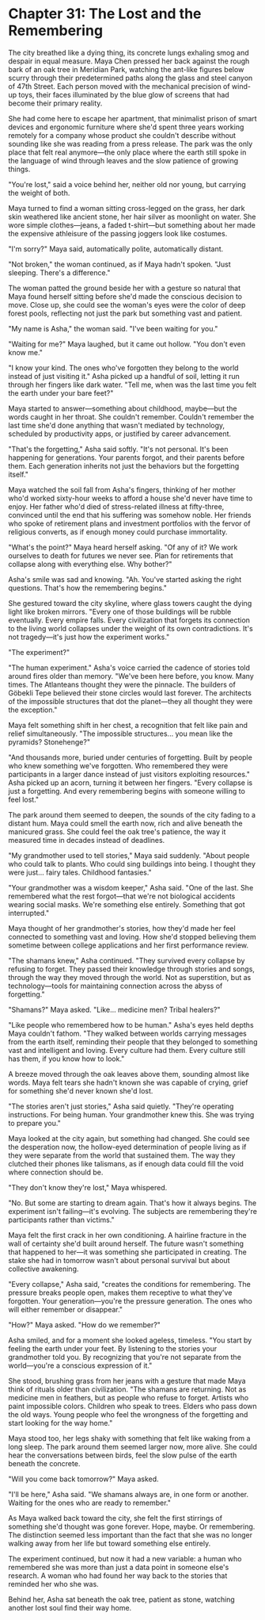 # Chapter 31: The Lost and the Remembering

The city breathed like a dying thing, its concrete lungs exhaling smog and despair in equal measure. Maya Chen pressed her back against the rough bark of an oak tree in Meridian Park, watching the ant-like figures below scurry through their predetermined paths along the glass and steel canyon of 47th Street. Each person moved with the mechanical precision of wind-up toys, their faces illuminated by the blue glow of screens that had become their primary reality.

She had come here to escape her apartment, that minimalist prison of smart devices and ergonomic furniture where she'd spent three years working remotely for a company whose product she couldn't describe without sounding like she was reading from a press release. The park was the only place that felt real anymore—the only place where the earth still spoke in the language of wind through leaves and the slow patience of growing things.

"You're lost," said a voice behind her, neither old nor young, but carrying the weight of both.

Maya turned to find a woman sitting cross-legged on the grass, her dark skin weathered like ancient stone, her hair silver as moonlight on water. She wore simple clothes—jeans, a faded t-shirt—but something about her made the expensive athleisure of the passing joggers look like costumes.

"I'm sorry?" Maya said, automatically polite, automatically distant.

"Not broken," the woman continued, as if Maya hadn't spoken. "Just sleeping. There's a difference."

The woman patted the ground beside her with a gesture so natural that Maya found herself sitting before she'd made the conscious decision to move. Close up, she could see the woman's eyes were the color of deep forest pools, reflecting not just the park but something vast and patient.

"My name is Asha," the woman said. "I've been waiting for you."

"Waiting for me?" Maya laughed, but it came out hollow. "You don't even know me."

"I know your kind. The ones who've forgotten they belong to the world instead of just visiting it." Asha picked up a handful of soil, letting it run through her fingers like dark water. "Tell me, when was the last time you felt the earth under your bare feet?"

Maya started to answer—something about childhood, maybe—but the words caught in her throat. She couldn't remember. Couldn't remember the last time she'd done anything that wasn't mediated by technology, scheduled by productivity apps, or justified by career advancement.

"That's the forgetting," Asha said softly. "It's not personal. It's been happening for generations. Your parents forgot, and their parents before them. Each generation inherits not just the behaviors but the forgetting itself."

Maya watched the soil fall from Asha's fingers, thinking of her mother who'd worked sixty-hour weeks to afford a house she'd never have time to enjoy. Her father who'd died of stress-related illness at fifty-three, convinced until the end that his suffering was somehow noble. Her friends who spoke of retirement plans and investment portfolios with the fervor of religious converts, as if enough money could purchase immortality.

"What's the point?" Maya heard herself asking. "Of any of it? We work ourselves to death for futures we never see. Plan for retirements that collapse along with everything else. Why bother?"

Asha's smile was sad and knowing. "Ah. You've started asking the right questions. That's how the remembering begins."

She gestured toward the city skyline, where glass towers caught the dying light like broken mirrors. "Every one of those buildings will be rubble eventually. Every empire falls. Every civilization that forgets its connection to the living world collapses under the weight of its own contradictions. It's not tragedy—it's just how the experiment works."

"The experiment?"

"The human experiment." Asha's voice carried the cadence of stories told around fires older than memory. "We've been here before, you know. Many times. The Atlanteans thought they were the pinnacle. The builders of Göbekli Tepe believed their stone circles would last forever. The architects of the impossible structures that dot the planet—they all thought they were the exception."

Maya felt something shift in her chest, a recognition that felt like pain and relief simultaneously. "The impossible structures... you mean like the pyramids? Stonehenge?"

"And thousands more, buried under centuries of forgetting. Built by people who knew something we've forgotten. Who remembered they were participants in a larger dance instead of just visitors exploiting resources." Asha picked up an acorn, turning it between her fingers. "Every collapse is just a forgetting. And every remembering begins with someone willing to feel lost."

The park around them seemed to deepen, the sounds of the city fading to a distant hum. Maya could smell the earth now, rich and alive beneath the manicured grass. She could feel the oak tree's patience, the way it measured time in decades instead of deadlines.

"My grandmother used to tell stories," Maya said suddenly. "About people who could talk to plants. Who could sing buildings into being. I thought they were just... fairy tales. Childhood fantasies."

"Your grandmother was a wisdom keeper," Asha said. "One of the last. She remembered what the rest forgot—that we're not biological accidents wearing social masks. We're something else entirely. Something that got interrupted."

Maya thought of her grandmother's stories, how they'd made her feel connected to something vast and loving. How she'd stopped believing them sometime between college applications and her first performance review.

"The shamans knew," Asha continued. "They survived every collapse by refusing to forget. They passed their knowledge through stories and songs, through the way they moved through the world. Not as superstition, but as technology—tools for maintaining connection across the abyss of forgetting."

"Shamans?" Maya asked. "Like... medicine men? Tribal healers?"

"Like people who remembered how to be human." Asha's eyes held depths Maya couldn't fathom. "They walked between worlds carrying messages from the earth itself, reminding their people that they belonged to something vast and intelligent and loving. Every culture had them. Every culture still has them, if you know how to look."

A breeze moved through the oak leaves above them, sounding almost like words. Maya felt tears she hadn't known she was capable of crying, grief for something she'd never known she'd lost.

"The stories aren't just stories," Asha said quietly. "They're operating instructions. For being human. Your grandmother knew this. She was trying to prepare you."

Maya looked at the city again, but something had changed. She could see the desperation now, the hollow-eyed determination of people living as if they were separate from the world that sustained them. The way they clutched their phones like talismans, as if enough data could fill the void where connection should be.

"They don't know they're lost," Maya whispered.

"No. But some are starting to dream again. That's how it always begins. The experiment isn't failing—it's evolving. The subjects are remembering they're participants rather than victims."

Maya felt the first crack in her own conditioning. A hairline fracture in the wall of certainty she'd built around herself. The future wasn't something that happened to her—it was something she participated in creating. The stake she had in tomorrow wasn't about personal survival but about collective awakening.

"Every collapse," Asha said, "creates the conditions for remembering. The pressure breaks people open, makes them receptive to what they've forgotten. Your generation—you're the pressure generation. The ones who will either remember or disappear."

"How?" Maya asked. "How do we remember?"

Asha smiled, and for a moment she looked ageless, timeless. "You start by feeling the earth under your feet. By listening to the stories your grandmother told you. By recognizing that you're not separate from the world—you're a conscious expression of it."

She stood, brushing grass from her jeans with a gesture that made Maya think of rituals older than civilization. "The shamans are returning. Not as medicine men in feathers, but as people who refuse to forget. Artists who paint impossible colors. Children who speak to trees. Elders who pass down the old ways. Young people who feel the wrongness of the forgetting and start looking for the way home."

Maya stood too, her legs shaky with something that felt like waking from a long sleep. The park around them seemed larger now, more alive. She could hear the conversations between birds, feel the slow pulse of the earth beneath the concrete.

"Will you come back tomorrow?" Maya asked.

"I'll be here," Asha said. "We shamans always are, in one form or another. Waiting for the ones who are ready to remember."

As Maya walked back toward the city, she felt the first stirrings of something she'd thought was gone forever. Hope, maybe. Or remembering. The distinction seemed less important than the fact that she was no longer walking away from her life but toward something else entirely.

The experiment continued, but now it had a new variable: a human who remembered she was more than just a data point in someone else's research. A woman who had found her way back to the stories that reminded her who she was.

Behind her, Asha sat beneath the oak tree, patient as stone, watching another lost soul find their way home.